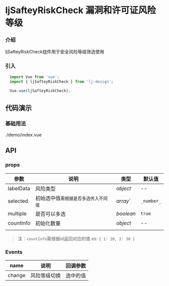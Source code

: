 # ljSafteyRiskCheck 漏洞和许可证风险等级

### 介绍
ljSafteyRiskCheck组件用于安全风险等级筛选使用
### 引入

```js
  import Vue from 'vue';
  import { ljSafteyRiskCheck } from 'lj-design';
  
  Vue.use(ljSafteyRiskCheck);
```

## 代码演示

### 基础用法

<demo-code>./demo/index.vue</demo-code>

## API

### props

| 参数 | 说明 | 类型 |  默认值 |
|------|------|-----|---------|
| labelData | 风险类型 | _object_ | -- |
| selected | 初始选中值`需根据是否多选传入不同值` | _array_`|`_number_`|`_string_ | -- |
| multiple | 是否可以多选 | _boolean_ | `true` |
| countInfo | 初始化数量 | _object_ | -- |
|  |  |  |  |
> 注：`countInfo`需根据id返回对应的值 es: `{ 1: 20, 2: 30 }`

### Events
| name | 说明 | 回调参数 |
|------|------|-----|
| change | 风险等级切换 | 选中的值 |